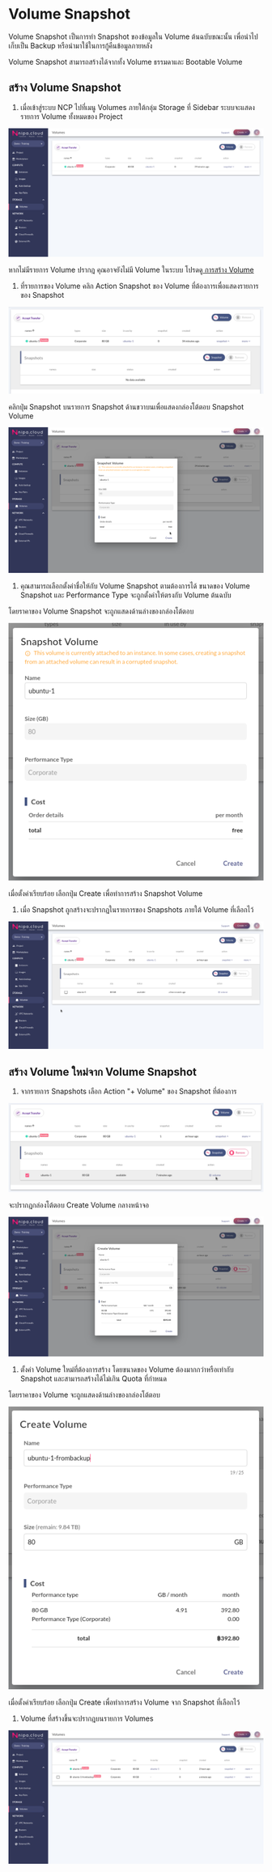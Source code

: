 # Volume Snapshot

Volume Snapshot เป็นการทำ Snapshot ของข้อมูลใน Volume ต้นฉบับขณะนั้น เพื่อนำไปเก็บเป็น Backup หรือนำมาใช้ในการกู้คืนข้อมูลภายหลัง

Volume Snapshot สามารถสร้างได้จากทั้ง Volume ธรรมดาและ Bootable Volume

## สร้าง Volume Snapshot

1. เมื่อเข้าสู่ระบบ NCP ไปที่เมนู Volumes ภายใต้กลุ่ม Storage ที่ Sidebar ระบบจะแสดงรายการ Volume ทั้งหมดของ Project

![](../.gitbook/assets/ncp-vol-snapshot-1.png)

หากไม่มีรายการ Volume ปรากฎ คุณอาจยังไม่มี Volume ในระบบ โปรดดู[ ](volumes-management.md#create-volume)[การสร้าง Volume](volumes-management.md#create-volume)

1. ที่รายการของ Volume คลิก Action Snapshot ของ Volume ที่ต้องการเพื่อแสดงรายการของ Snapshot

![](../.gitbook/assets/ncp-vol-snapshot-2.png)

คลิกปุ่ม Snapshot บนรายการ Snapshot ด้านขวาบนเพื่อแสดงกล่องโต้ตอบ Snapshot Volume

![](../.gitbook/assets/ncp-vol-snapshot-4.png)

1. คุณสามารถเลือกตั้งค่าชื่อให้กับ Volume Snapshot ตามต้องการได้ ขนาดของ Volume Snapshot และ Performance Type จะถูกตั้งค่าให้ตรงกับ Volume ต้นฉบับ   

โดยราคาของ Volume Snapshot จะถูกแสดงด้านล่างของกล่องโต้ตอบ

![](../.gitbook/assets/ncp-vol-snapshot-5.png)

เมื่อตั้งค่าเรียบร้อย เลือกปุ่ม Create เพื่อทำการสร้าง Snapshot Volume

1. เมื่อ Snapshot ถูกสร้างจะปรากฎในรายการของ Snapshots ภายใต้ Volume ที่เลือกไว้

![](../.gitbook/assets/ncp-vol-snapshot-6.png)

## สร้าง Volume ใหม่จาก Volume Snapshot

1. จากรายการ Snapshots เลือก Action "+ Volume" ของ Snapshot ที่ต้องการ

![](../.gitbook/assets/ncp-vol-snapshot-7.png)

จะปรากฎกล่องโต้ตอบ Create Volume กลางหน้าจอ

![](../.gitbook/assets/ncp-vol-snapshot-9.png)

1. ตั้งค่า Volume ใหม่ที่ต้องการสร้าง โดยขนาดของ Volume ต้องมากกว่าหรือเท่ากับ Snapshot และสามารถสร้างได้ไม่เกิน Quota ที่กำหนด

โดยราคาของ Volume จะถูกแสดงด้านล่างของกล่องโต้ตอบ

![](../.gitbook/assets/ncp-vol-snapshot-10.png)

เมื่อตั้งค่าเรียบร้อย เลือกปุ่ม Create เพื่อทำการสร้าง Volume จาก Snapshot ที่เลือกไว้

1. Volume ที่สร้างขึ้นจะปรากฎบนรายการ Volumes

![](../.gitbook/assets/ncp-vol-snapshot-11.png)

